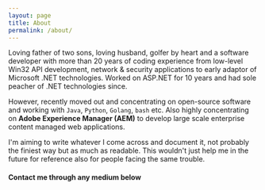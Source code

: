```yaml
---
layout: page
title: About
permalink: /about/
---
```


Loving father of two sons, loving husband, golfer by heart and a software developer with more than 20 years of coding experience from low-level Win32 API development, 
network & security applications to early adaptor of Microsoft .NET technologies. Worked on ASP.NET for 10 years and had sole peacher
of .NET technologies since.

However, recently moved out and concentrating on open-source software and working with `Java`, `Python`, `Golang`, `bash` etc. Also
highly concentrating on **Adobe Experience Manager (AEM)** to develop large scale enterprise content managed web applications.

I'm aiming to write whatever I come across and document it, not probably the finiest way but as much as readable. This wouldn't just 
help me in the future for reference also for people facing the same trouble.

#### Contact me through any medium below
